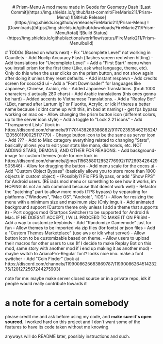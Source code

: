 <p align="center">
# Prism-Menu
A mod menu made in Geode for Geometry Dash
![Last Commit](https://img.shields.io/github/last-commit/FireMario211/Prism-Menu)
![GitHub Release](https://img.shields.io/github/v/release/FireMario211/Prism-Menu)
![Downloads](https://img.shields.io/github/downloads/FireMario211/Prism-Menu/total)
![Build Status](https://img.shields.io/github/actions/workflow/status/FireMario211/Prism-Menu/build)
</p>
# TODOs (Based on whats next)
- Fix "Uncomplete Level" not working in Gauntlets
- Add Noclip Accuracy Flash (flashes screen red when hitting)
- Add translations for "Uncomplete Level"
- Add a "First Start" menu when you install prism for the first time (Like, ask what language, theme, etc). Only do this when the user clicks on the prism button, and not show again after doing it unless they reset defaults.
- Add instant respawn
- Add credits screen for cocos2d ui
- Add a "Font Downloader" for languages like Japanese, Chinese, Arabic, etc
- Added Japanese Translations. (bruh 1000 characters :( actually 280 chars)
- Add Arabic translations (this ones gonna be hard)
- Added accents to Vietnamese Translations.
- Add a "Replay Bot" (LBot, named after Lartum ig? or Fluorite, Acrylic, or idk if theres a better name because i didnt come up with this, im bad at naming)
- get fps bypass working on mac os
- Allow changing the prism button icon (different colors, up to the server icon style)
- Add a toggle to "Lock 2.21 icons"
- Add "Transparent Lists" (look in https://discord.com/channels/911701438269386882/911702353546215524/1205501190025117779)
- Change button icon to be the same as server icon
- Add ???
- Add to Misc category everything related to changing "Stats", basically allows you to edit your stats like mana, diamonds, etc. NOT ADDING STARS, DEMONS, AND OTHER FOR REASONS.
- Add background-image for custom themes (note for me: look in https://discord.com/channels/@me/1156358012852776992/1172693426429505546)
- Allow for dragging the button
- Add menu scale for the cocos ui
- Add "Custom Object Bypass" (basically allows you to store more than 1000 objects in custom object)
- (Possibly?) Fix FPS Bypass, or add "Show FPS" for Android users. (RE iads mod menu or something to see how it works, im HOPING its not an adb command because that doesnt work well)
- Refactor the "patching" part to allow more mods (TPS bypass) by separating for platforms ("Windows", "Mac OS", "Android", "iOS")
- Allow for resizing the menu with a minimum size and maximum size (Only imgui)
- Add animated background support (Custom theme only unless I add a theme that supports it)
- Port doggos mod (Startpos Switcher) to be supported for Android & Mac. IF HE DOESNT ACCEPT, I WILL PROCEED TO MAKE IT ON PRISM
- Add a way to customize keybinds
- Add "Randomize Gamemode" just for fun
- Allow themes to be imported via zip files (for fonts) or json files
- Add a "Custom Themes Marketplace" (use aws or idk what server)
- Allow button icon to be customizable based on theme.
- Allow users to upload their macros for other users to use (If I decide to make Replay Bot on this mod, same story with another mod if i end up making it as another mod)
- maybe switch to ArianaPro-Regular font? looks nice imo. make a font switcher
- Add "Coin Finder" (look at https://discord.com/channels/1199008625683869787/1199008626451423275/1201272567244275903)

note for me: maybe make server closed source or in a private repo, idk if people would really contribute towards it

# a note for a certain somebody
please credit me and ask before using my code, and **make sure it's open sourced**. I worked hard on this project and I don't want some of the features to have its code taken without me knowing.

anyways will do README later, possibly instructions and such.
